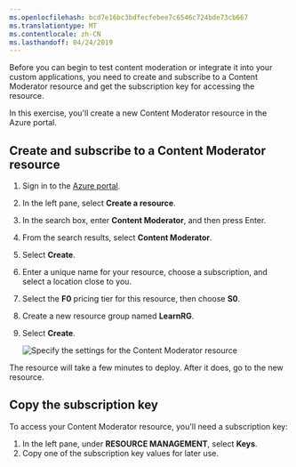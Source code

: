 ```yaml
---
ms.openlocfilehash: bcd7e16bc3bdfecfebee7c6546c724bde73cb667
ms.translationtype: MT
ms.contentlocale: zh-CN
ms.lasthandoff: 04/24/2019
---
```

Before you can begin to test content moderation or integrate it into your custom applications, you need to create and subscribe to a Content Moderator resource and get the subscription key for accessing the resource. 

In this exercise, you'll create a new Content Moderator resource in the Azure portal.

## <a name="create-and-subscribe-to-a-content-moderator-resource"></a>Create and subscribe to a Content Moderator resource

1. Sign in to the [Azure portal](https://portal.azure.com?azure-portal=true).
1. In the left pane, select **Create a resource**.
1. In the search box, enter **Content Moderator**, and then press Enter.
1. From the search results, select **Content Moderator**.
1. Select **Create**.
1. Enter a unique name for your resource, choose a subscription, and select a location close to you.
1. Select the **F0** pricing tier for this resource, then choose **S0**.
1. Create a new resource group named **LearnRG**.
1. Select **Create**.

    ![Specify the settings for the Content Moderator resource](../media/3-create-content-moderator-service-create.png)

The resource will take a few minutes to deploy. After it does, go to the new resource.

## <a name="copy-the-subscription-key"></a>Copy the subscription key

To access your Content Moderator resource, you'll need a subscription key:

1. In the left pane, under **RESOURCE MANAGEMENT**, select **Keys**.
1. Copy one of the subscription key values for later use.